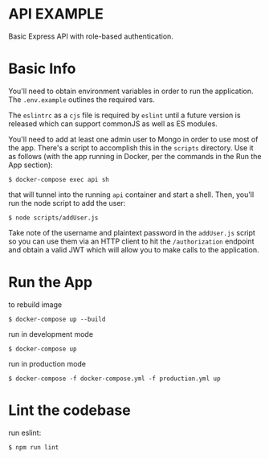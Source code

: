 # API EXAMPLE
Basic Express API with role-based authentication.

# Basic Info
You'll need to obtain environment variables in order to run the application. The `.env.example` outlines the required vars.

The `eslintrc` as a `cjs` file is required by `eslint` until a future version is released which can support commonJS as well as ES modules.

You'll need to add at least one admin user to Mongo in order to use most of the app. There's a script to accomplish this in the `scripts` directory. Use it as follows (with the app running in Docker, per the commands in the Run the App section):
```
$ docker-compose exec api sh
```
that will tunnel into the running `api` container and start a shell. Then, you'll run the node script to add the user:
```
$ node scripts/addUser.js
```
Take note of the username and plaintext password in the `addUser.js` script so you can use them via an HTTP client to hit the `/authorization` endpoint and obtain a valid JWT which will allow you to make calls to the application.

# Run the App

to rebuild image
```
$ docker-compose up --build
```

run in development mode
```
$ docker-compose up
```

run in production mode
```
$ docker-compose -f docker-compose.yml -f production.yml up
```

# Lint the codebase

run eslint:
```
$ npm run lint
```